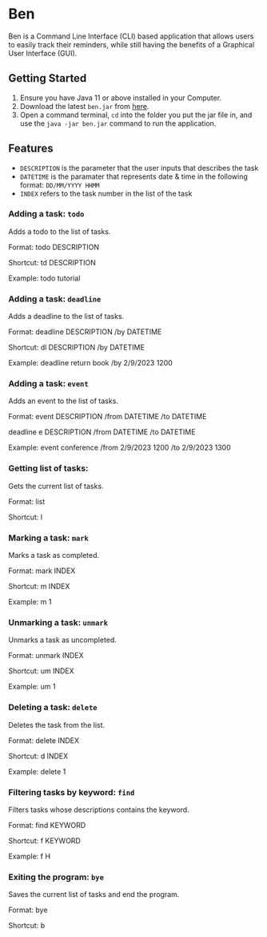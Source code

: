 # Ben

Ben is a Command Line Interface (CLI) based application that allows users to easily track their reminders, while still having the benefits of a Graphical User Interface (GUI).
## Getting Started

1. Ensure you have Java  11  or above installed in your Computer.
2. Download the latest  `ben.jar`  from  [here](https://github.com/lambraydon/ip/releases/tag/A-Release).
3. Open a command terminal,  `cd`  into the folder you put the jar file in, and use the  `java -jar ben.jar`  command to run the application.  

## Features

- `DESCRIPTION` is the parameter that the user inputs that describes the task
- `DATETIME` is the paramater that represents date & time in the following format: `DD/MM/YYYY HHMM`
- `INDEX` refers to the task number in the list of the task

### Adding a task: `todo`
Adds a todo to the list of tasks.

Format: todo DESCRIPTION

Shortcut: td DESCRIPTION

Example: todo tutorial


### Adding a task: `deadline`
Adds a deadline to the list of tasks.

Format: deadline DESCRIPTION /by DATETIME

Shortcut: dl DESCRIPTION /by DATETIME

Example: deadline return book /by 2/9/2023 1200

### Adding a task: `event`
Adds an event to the list of tasks.

Format: event DESCRIPTION /from DATETIME /to DATETIME

deadline e DESCRIPTION /from DATETIME /to DATETIME

Example: event conference /from 2/9/2023 1200 /to 2/9/2023 1300

### Getting list of tasks:
Gets the current list of tasks.

Format: list

Shortcut: l

### Marking a task: `mark`
Marks a task as completed.

Format: mark INDEX

Shortcut: m INDEX

Example: m 1

### Unmarking a task: `unmark`
Unmarks a task as uncompleted.

Format: unmark INDEX

Shortcut: um INDEX

Example: um 1


### Deleting a task: `delete`
Deletes the task from the list.

Format: delete INDEX

Shortcut: d INDEX

Example: delete 1

### Filtering tasks by keyword: `find`

Filters tasks whose descriptions contains the keyword.

Format: find KEYWORD

Shortcut: f KEYWORD

Example: f H

### Exiting the program: `bye`
Saves the current list of tasks and end the program.

Format: bye

Shortcut: b